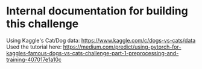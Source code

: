# Internal documentation for building this challenge

Using Kaggle's Cat/Dog data: https://www.kaggle.com/c/dogs-vs-cats/data
Used the tutorial here: https://medium.com/predict/using-pytorch-for-kaggles-famous-dogs-vs-cats-challenge-part-1-preprocessing-and-training-407017e1a10c
